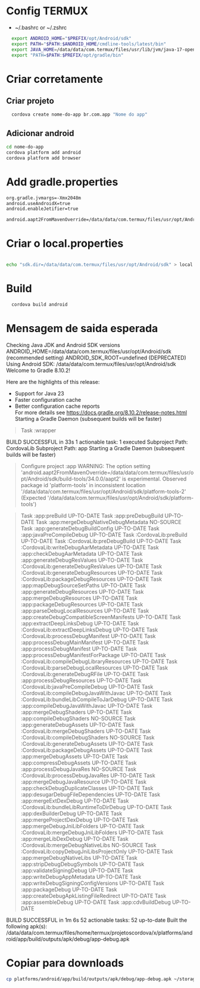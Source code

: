 # Config TERMUX
- ~/.bashrc or ~/.zshrc
```sh
  export ANDROID_HOME="$PREFIX/opt/Android/sdk"
  export PATH="$PATH:$ANDROID_HOME/cmdline-tools/latest/bin"
  export JAVA_HOME=/data/data/com.termux/files/usr/lib/jvm/java-17-openjdk
  export "PATH=$PATH:$PREFIX/opt/gradle/bin"
```

# Criar corretamente

## Criar projeto
```sh
  cordova create nome-do-app br.com.app "Nome do app"
```

## Adicionar android
```sh
cd nome-do-app
cordova platform add android
cordova platform add browser
```


# Add gradle.properties
```sh
org.gradle.jvmargs=-Xmx2048m
android.useAndroidX=true
android.enableJetifier=true

android.aapt2FromMavenOverride=/data/data/com.termux/files/usr/opt/Android/sdk/build-tools/34.0.0/aapt2
```

# Criar o local.properties

```sh

echo "sdk.dir=/data/data/com.termux/files/usr/opt/Android/sdk" > local.properties

```

# Build
```sh
  cordova build android
```
# Mensagem de saida esperada

Checking Java JDK and Android SDK versions
ANDROID_HOME=/data/data/com.termux/files/usr/opt/Android/sdk (recommended setting)                                    ANDROID_SDK_ROOT=undefined (DEPRECATED)
Using Android SDK: /data/data/com.termux/files/usr/opt/Android/sdk
                                                           Welcome to Gradle 8.10.2!

Here are the highlights of this release:
 - Support for Java 23
 - Faster configuration cache
 - Better configuration cache reports                      
For more details see https://docs.gradle.org/8.10.2/release-notes.html
                                                           Starting a Gradle Daemon (subsequent builds will be faster)
> Task :wrapper

BUILD SUCCESSFUL in 33s
1 actionable task: 1 executed
Subproject Path: CordovaLib
Subproject Path: app
Starting a Gradle Daemon (subsequent builds will be faster)

> Configure project :app
WARNING: The option setting 'android.aapt2FromMavenOverride=/data/data/com.termux/files/usr/opt/Android/sdk/build-tools/34.0.0/aapt2' is experimental.
Observed package id 'platform-tools' in inconsistent location '/data/data/com.termux/files/usr/opt/Android/sdk/platform-tools-2' (Expected '/data/data/com.termux/files/usr/opt/Android/sdk/platform-tools')

> Task :app:preBuild UP-TO-DATE
> Task :app:preDebugBuild UP-TO-DATE
> Task :app:mergeDebugNativeDebugMetadata NO-SOURCE
> Task :app:generateDebugBuildConfig UP-TO-DATE
> Task :app:javaPreCompileDebug UP-TO-DATE
> Task :CordovaLib:preBuild UP-TO-DATE
> Task :CordovaLib:preDebugBuild UP-TO-DATE
> Task :CordovaLib:writeDebugAarMetadata UP-TO-DATE
> Task :app:checkDebugAarMetadata UP-TO-DATE
> Task :app:generateDebugResValues UP-TO-DATE
> Task :CordovaLib:generateDebugResValues UP-TO-DATE
> Task :CordovaLib:generateDebugResources UP-TO-DATE
> Task :CordovaLib:packageDebugResources UP-TO-DATE
> Task :app:mapDebugSourceSetPaths UP-TO-DATE
> Task :app:generateDebugResources UP-TO-DATE
> Task :app:mergeDebugResources UP-TO-DATE
> Task :app:packageDebugResources UP-TO-DATE
> Task :app:parseDebugLocalResources UP-TO-DATE
> Task :app:createDebugCompatibleScreenManifests UP-TO-DATE
> Task :app:extractDeepLinksDebug UP-TO-DATE
> Task :CordovaLib:extractDeepLinksDebug UP-TO-DATE
> Task :CordovaLib:processDebugManifest UP-TO-DATE
> Task :app:processDebugMainManifest UP-TO-DATE
> Task :app:processDebugManifest UP-TO-DATE
> Task :app:processDebugManifestForPackage UP-TO-DATE
> Task :CordovaLib:compileDebugLibraryResources UP-TO-DATE
> Task :CordovaLib:parseDebugLocalResources UP-TO-DATE
> Task :CordovaLib:generateDebugRFile UP-TO-DATE
> Task :app:processDebugResources UP-TO-DATE
> Task :CordovaLib:javaPreCompileDebug UP-TO-DATE
> Task :CordovaLib:compileDebugJavaWithJavac UP-TO-DATE
> Task :CordovaLib:bundleLibCompileToJarDebug UP-TO-DATE
> Task :app:compileDebugJavaWithJavac UP-TO-DATE
> Task :app:mergeDebugShaders UP-TO-DATE
> Task :app:compileDebugShaders NO-SOURCE
> Task :app:generateDebugAssets UP-TO-DATE
> Task :CordovaLib:mergeDebugShaders UP-TO-DATE
> Task :CordovaLib:compileDebugShaders NO-SOURCE
> Task :CordovaLib:generateDebugAssets UP-TO-DATE
> Task :CordovaLib:packageDebugAssets UP-TO-DATE
> Task :app:mergeDebugAssets UP-TO-DATE
> Task :app:compressDebugAssets UP-TO-DATE
> Task :app:processDebugJavaRes NO-SOURCE
> Task :CordovaLib:processDebugJavaRes UP-TO-DATE
> Task :app:mergeDebugJavaResource UP-TO-DATE
> Task :app:checkDebugDuplicateClasses UP-TO-DATE
> Task :app:desugarDebugFileDependencies UP-TO-DATE
> Task :app:mergeExtDexDebug UP-TO-DATE
> Task :CordovaLib:bundleLibRuntimeToDirDebug UP-TO-DATE
> Task :app:dexBuilderDebug UP-TO-DATE
> Task :app:mergeProjectDexDebug UP-TO-DATE
> Task :app:mergeDebugJniLibFolders UP-TO-DATE
> Task :CordovaLib:mergeDebugJniLibFolders UP-TO-DATE
> Task :app:mergeLibDexDebug UP-TO-DATE
> Task :CordovaLib:mergeDebugNativeLibs NO-SOURCE
> Task :CordovaLib:copyDebugJniLibsProjectOnly UP-TO-DATE
> Task :app:mergeDebugNativeLibs UP-TO-DATE
> Task :app:stripDebugDebugSymbols UP-TO-DATE
> Task :app:validateSigningDebug UP-TO-DATE
> Task :app:writeDebugAppMetadata UP-TO-DATE
> Task :app:writeDebugSigningConfigVersions UP-TO-DATE
> Task :app:packageDebug UP-TO-DATE
> Task :app:createDebugApkListingFileRedirect UP-TO-DATE
> Task :app:assembleDebug UP-TO-DATE
> Task :app:cdvBuildDebug UP-TO-DATE

BUILD SUCCESSFUL in 1m 6s
52 actionable tasks: 52 up-to-date
Built the following apk(s):
        /data/data/com.termux/files/home/termux/projetoscordova/x/platforms/android/app/build/outputs/apk/debug/app-debug.apk
        
# Copiar para downloads

```sh
cp platforms/android/app/build/outputs/apk/debug/app-debug.apk ~/storage/downloads

```
